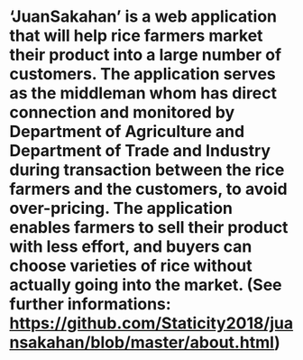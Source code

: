 # ‘JuanSakahan’ is a web application that will help rice farmers market their product into a large number of customers. The application serves as the middleman whom has direct connection and monitored by Department of Agriculture and Department of Trade and Industry during transaction between the rice farmers and the customers, to avoid over-pricing. The application enables farmers to sell their product with less effort, and buyers can choose varieties of rice without actually going into the market. (See further informations: https://github.com/Staticity2018/juansakahan/blob/master/about.html)
